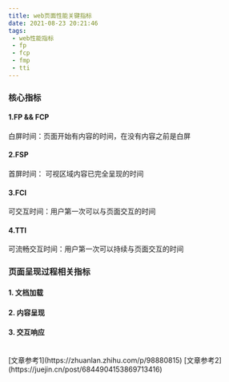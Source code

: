 ```yaml
---
title: web页面性能关键指标
date: 2021-08-23 20:21:46
tags:
 - web性能指标
 - fp
 - fcp
 - fmp
 - tti
---
```


### 核心指标
#### 1.FP && FCP
白屏时间：页面开始有内容的时间，在没有内容之前是白屏

#### 2.FSP
首屏时间： 可视区域内容已完全呈现的时间

#### 3.FCI
可交互时间：用户第一次可以与页面交互的时间
#### 4.TTl
可流畅交互时间：用户第一次可以持续与页面交互的时间

### 页面呈现过程相关指标
#### 1. 文档加载
#### 2. 内容呈现

#### 3. 交互响应

<br/>
[文章参考1](https://zhuanlan.zhihu.com/p/98880815)
[文章参考2](https://juejin.cn/post/6844904153869713416)